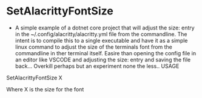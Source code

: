 # SetAlacrittyFontSize

- A simple example of a dotnet core project that will adjust the size: entry in the ~/.config/alacritty/alacritty.yml file from the commandline. The intent is to compile this to a single executable and have it as a simple linux command to adjust the size of the terminals font from the commandline in ther terminal itself. Easire than opening the config file in an editor like VSCODE and adjusting the size: entry and saving the file back... Overkill perhaps but an experiment none the less..
USAGE

SetAlacrittyFontSize X

  Where X is the size for the font
  
